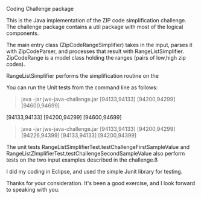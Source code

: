 
Coding Challenge package

This is the Java implementation of the ZIP code simplification challenge.  The challenge package 
contains a util package with most of the logical components.  

The main entry class (ZipCodeRangeSimplifier)  takes in the input, parses it with ZipCodeParser,
 and processes that result with RangeListSimplifier.  
 ZipCodeRange is a model class holding the ranges (pairs of low,high zip codes).
 
RangeListSimplifier performs the simplification routine on the 

You can run the Unit tests from the command line as follows:

> java -jar jws-java-challenge.jar [94133,94133] [94200,94299] [94600,94699]

[94133,94133] [94200,94299] [94600,94699]
> java -jar jws-java-challenge.jar [94133,94133] [94200,94299] [94226,94399]
[94133,94133] [94200,94399]

The unit tests RangeListSimplifierTest.testChallengeFirstSampleValue and RangeListZImplifierTest.testChallengeSecondSampleValue
  also perform tests on the two input examples described in the challenge.ß



I did my coding in Eclipse, and used the simple Junit library for testing. 

Thanks for your consideration.  It's been a good exercise, and I look forward to speaking with you.
 
